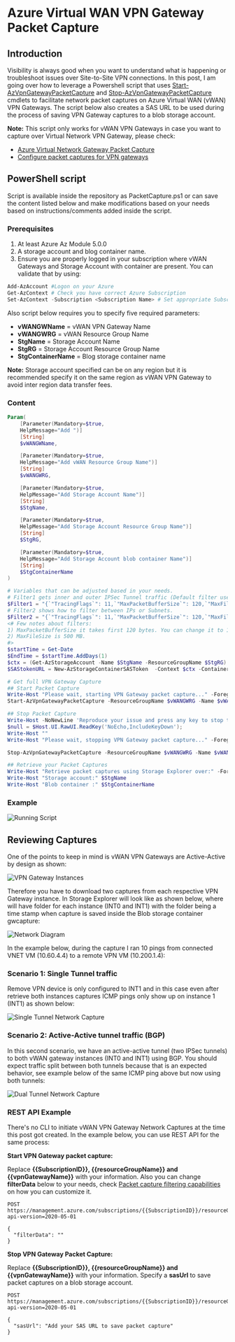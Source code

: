 # Azure Virtual WAN VPN Gateway Packet Capture

## Introduction

Visibility is always good when you want to understand what is happening or troubleshoot issues over Site-to-Site VPN connections. In this post, I am going over how to leverage a Powershell script that uses [Start-AzVpnGatewayPacketCapture](https://docs.microsoft.com/en-us/powershell/module/az.network/start-azvpngatewaypacketcapture?view=azps-5.0.0) and [Stop-AzVpnGatewayPacketCapture](https://docs.microsoft.com/en-us/powershell/module/az.network/stop-azvpngatewaypacketcapture?view=azps-5.0.0) cmdlets to facilitate network packet captures on Azure Virtual WAN (vWAN) VPN Gateways. The script below also creates a SAS URL to be used during the process of saving VPN Gateway captures to a blob storage account.

**Note:** This script only works for vWAN VPN Gateways in case you want to capture over Virtual Network VPN Gateway, please check:

- [Azure Virtual Network Gateway Packet Capture](https://github.com/dmauser/Lab/tree/master/VPN-gateway-packet-capture)
- [Configure packet captures for VPN gateways](https://docs.microsoft.com/en-us/azure/vpn-gateway/packet-capture)

## PowerShell script

Script is available inside the repository as PacketCapture.ps1 or can save the content listed below and make modifications based on your needs based on instructions/comments added inside the script.

### Prerequisites

1) At least Azure Az Module 5.0.0
2) A storage account and blog container name.
3) Ensure you are properly logged in your subscription where vWAN Gateways and Storage Account with container are present. You can validate that by using:

```powershell
Add-AzAccount #Logon on your Azure
Get-AzContext # Check you have correct Azure Subscription
Set-AzContext -Subscription <Subscription Name> # Set appropriate Subscription
```

Also script below requires you to specify five required parameters:

- **vWANGWName** = vWAN VPN Gateway Name
- **vWANGWRG** = vWAN Resource Group Name
- **StgName** = Storage Account Name
- **StgRG** = Storage Account Resource Group Name
- **StgContainerName** = Blog storage container name

**Note:** Storage account specified can be on any region but it is recommended specify it on the same region as vWAN VPN Gateway to avoid inter region data transfer fees.

### Content

```PowerShell
Param(
    [Parameter(Mandatory=$true,
    HelpMessage="Add ")]
    [String]
    $vWANGWName,

    [Parameter(Mandatory=$true,
    HelpMessage="Add vWAN Resource Group Name")]
    [String]
    $vWANGWRG,

    [Parameter(Mandatory=$true,
    HelpMessage="Add Storage Account Name")]
    [String]
    $StgName,

    [Parameter(Mandatory=$true,
    HelpMessage="Add Storage Account Resource Group Name")]
    [String]
    $StgRG,

    [Parameter(Mandatory=$true,
    HelpMessage="Add Storage Account blob container Name")]
    [String]
    $StgContainerName
)

# Variables that can be adjusted based in your needs.
# Filter1 gets inner and outer IPSec Tunnel traffic (Default filter used by this script).
$Filter1 = "{`"TracingFlags`": 11,`"MaxPacketBufferSize`": 120,`"MaxFileSize`": 500,`"Filters`" :[{`"CaptureSingleDirectionTrafficOnly`": false}]}" 
# Filter2 shows how to filter between IPs or Subnets.
$Filter2 = "{`"TracingFlags`": 11,`"MaxPacketBufferSize`": 120,`"MaxFileSize`": 500,`"Filters`" :[{`"SourceSubnets`":[`"10.60.4.4/32`",`"10.200.1.5/32`"],`"DestinationSubnets`":[`"10.60.4.4/32`",`"10.200.1.5/32`"],`"CaptureSingleDirectionTrafficOnly`": false}]}" # This filter gets inner and outer IPSec Tunnel traffic.
<# Few notes about filters: 
1) MaxPacketBufferSize it takes first 120 bytes. You can change it to 1500 to get full packet size in case you need to investigate the payload.
2) MaxFileSize is 500 MB.
#>
$startTime = Get-Date
$EndTime = $startTime.AddDays(1)
$ctx = (Get-AzStorageAccount -Name $StgName -ResourceGroupName $StgRG).Context
$SAStokenURL = New-AzStorageContainerSASToken  -Context $ctx -Container $StgContainerName -Permission rwd -ExpiryTime $EndTime -FullUri

# Get full VPN Gateway Capture
## Start Packet Capture
Write-Host "Please wait, starting VPN Gateway packet capture..." -ForegroundColor Yellow
Start-AzVpnGatewayPacketCapture -ResourceGroupName $vWANGWRG -Name $vWANGWName -FilterData $Filter1

## Stop Packet Capture
Write-Host -NoNewLine 'Reproduce your issue and press any key to stop to capture...' -ForegroundColor Yellow;
$null = $Host.UI.RawUI.ReadKey('NoEcho,IncludeKeyDown');
Write-Host ""
Write-Host "Please wait, stopping VPN Gateway packet capture..." -ForegroundColor Red

Stop-AzVpnGatewayPacketCapture -ResourceGroupName $vWANGWRG -Name $vWANGWName -SasUrl $SAStokenURL

## Retrieve your Packet Captures
Write-Host "Retrieve packet captures using Storage Explorer over:" -ForegroundColor Yellow
Write-Host "Storage account:" $StgName
Write-Host "Blob container :" $StgContainerName
```

### Example

![Running Script](./packetcapture-script.png)

## Reviewing Captures

One of the points to keep in mind is vWAN VPN Gateways are Active-Active by design as shown:

![VPN Gateway Instances](./vpngatewayinstances.png)

Therefore you have to download two captures from each respective VPN Gateway instance. In Storage Explorer will look like as shown below, where will have folder for each instance (INT0 and INT1) with the folder being a time stamp when capture is saved inside the Blob storage container gwcapture:

![Network Diagram](./storageexplorer1.png)

In the example below, during the capture I ran 10 pings from connected VNET VM (10.60.4.4) to a remote VPN VM (10.200.1.4):

### Scenario 1: Single Tunnel traffic

Remove VPN device is only configured to INT1 and in this case even after retrieve both instances captures ICMP pings only show up on instance 1 (INT1) as shown below:

![Single Tunnel Network Capture](./single-tunnel-capture.png)

### Scenario 2: Active-Active tunnel traffic (BGP)

In this second scenario, we have an active-active tunnel (two IPSec tunnels) to both vWAN gateway instances (INT0 and INT1) using BGP. You should expect traffic split between both tunnels because that is an expected behavior, see example below of the same ICMP ping above but now using both tunnels:

![Dual Tunnel Network Capture](./active-active-tunnels-bgp.png)

### REST API Example

There's no CLI to initiate vWAN VPN Gateway Network Captures at the time this post got created. In the example below, you can use REST API for the same process:

**Start VPN Gateway packet capture:**

Replace **{{SubscriptionID}}, {{resourceGroupName}} and {{vpnGatewayName}}** with your information. Also you can change **filterData** below to your needs, check [Packet capture filtering capabilities](https://docs.microsoft.com/en-us/azure/vpn-gateway/packet-capture#vpn-gateway-packet-capture-filtering-capabilities) on how you can customize it.
```RestAPI
POST https://management.azure.com/subscriptions/{{SubscriptionID}}/resourceGroups/{{resourceGroupName}}/providers/Microsoft.Network/vpnGateways/{{vpnGatewayName}}/startPacketCapture?api-version=2020-05-01

{
  "filterData": ""
}
```

**Stop VPN Gateway Packet Capture:**

Replace **{{SubscriptionID}}, {{resourceGroupName}} and {{vpnGatewayName}}** with your information. Specify a **sasUrl** to save packet captures on a blob storage account.

```RestAPI
POST https://management.azure.com/subscriptions/{{SubscriptionID}}/resourceGroups/{{resourceGroupName}}/providers/Microsoft.Network/vpnGateways/{{vpnGatewayName}}/stopPacketCapture?api-version=2020-05-01

{
  "sasUrl": "Add your SAS URL to save packet capture"
}
```
